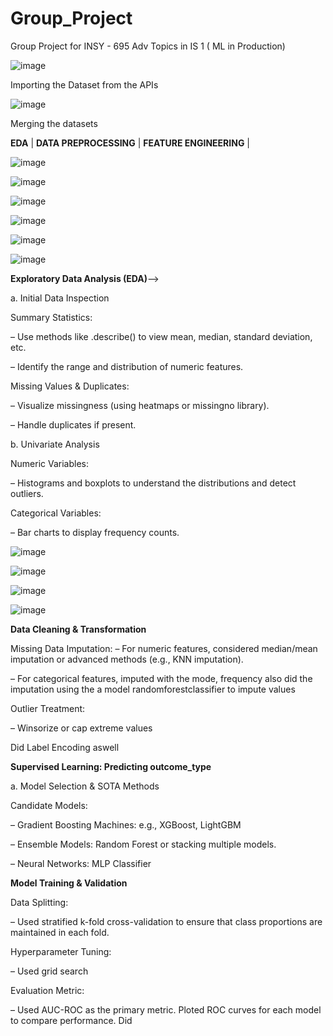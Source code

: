 # Group_Project
Group Project for INSY - 695 Adv Topics in IS 1 ( ML in Production)

![image](https://github.com/user-attachments/assets/58e8a733-4da5-448a-9a86-985ea1f2f786)

Importing the Dataset from the APIs


![image](https://github.com/user-attachments/assets/a1599d04-0494-49f1-a74b-58b9823f8fab)

Merging the datasets

**EDA** | **DATA PREPROCESSING** | **FEATURE ENGINEERING** |

![image](https://github.com/user-attachments/assets/e389c01f-ddfb-4ef4-8d83-1bc945d2ec75)


![image](https://github.com/user-attachments/assets/7b43d889-9c60-4ec8-bf8a-1805aa5b4277)


![image](https://github.com/user-attachments/assets/ecb85136-4fca-4f8a-ae6f-74d39bee5a01)


![image](https://github.com/user-attachments/assets/fe9ef5e4-9bff-487b-adf8-ba6d89358ab1)


![image](https://github.com/user-attachments/assets/a7e4c08a-e353-4e9d-ad5c-82273e93a19a)



![image](https://github.com/user-attachments/assets/8321c635-eb94-4fdc-a534-4d98edeca6a0)



**Exploratory Data Analysis (EDA)**-->

a. Initial Data Inspection

Summary Statistics:

– Use methods like .describe() to view mean, median, standard deviation, etc.

– Identify the range and distribution of numeric features.

Missing Values & Duplicates:

– Visualize missingness (using heatmaps or missingno library).

– Handle duplicates if present.

b. Univariate Analysis

Numeric Variables:

– Histograms and boxplots to understand the distributions and detect outliers.

Categorical Variables:

– Bar charts to display frequency counts.



![image](https://github.com/user-attachments/assets/fcc25081-81bd-402e-8dc5-5afe28106c62)



![image](https://github.com/user-attachments/assets/75f1f7b4-4273-4951-adc4-25a723c94a57)



![image](https://github.com/user-attachments/assets/596df875-ba49-44f3-9e57-cabb60c9aa3d)


![image](https://github.com/user-attachments/assets/e6300ca6-b187-42ea-94bc-dee250d77ca3)


**Data Cleaning & Transformation**

Missing Data Imputation:
– For numeric features, considered median/mean imputation or advanced methods (e.g., KNN imputation).

– For categorical features, imputed with the mode, frequency also did the imputation using the a model randomforestclassifier to impute values

Outlier Treatment:

– Winsorize or cap extreme values

Did Label Encoding aswell 

**Supervised Learning: Predicting outcome_type**

a. Model Selection & SOTA Methods

Candidate Models:

– Gradient Boosting Machines: e.g., XGBoost, LightGBM

– Ensemble Models: Random Forest or stacking multiple models.

– Neural Networks: MLP Classifier

**Model Training & Validation**

Data Splitting:

– Used stratified k-fold cross-validation to ensure that class proportions are maintained in each fold.

Hyperparameter Tuning:

– Used grid search

Evaluation Metric:

– Used AUC-ROC as the primary metric. Ploted ROC curves for each model to compare performance.
Did
